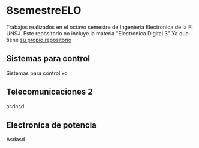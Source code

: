 # 8semestreELO

Trabajos realizados en el octavo semestre de Ingenieria Electronica de la FI UNSJ. Este repositorio no incluye la materia "Electronica Digital 3" Ya que tiene [su propio repositorio](https://github.com/agustinavila/Digital3)

## Sistemas para control

Sistemas para control xd

## Telecomunicaciones 2

asdasd

## Electronica de potencia

Asdasd